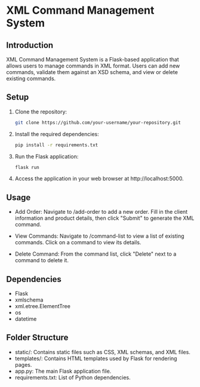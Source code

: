 # XML Command Management System

## Introduction

XML Command Management System is a Flask-based application that allows users to manage commands in XML format. Users can add new commands, validate them against an XSD schema, and view or delete existing commands.

## Setup

1. Clone the repository:
   ```bash
   git clone https://github.com/your-username/your-repository.git

2. Install the required dependencies:
   ```bash
   pip install -r requirements.txt

3. Run the Flask application:
   ```bash
   flask run

4. Access the application in your web browser at http://localhost:5000.

## Usage
  - Add Order: Navigate to /add-order to add a new order. Fill in the client information and product details, then click "Submit" to generate the XML command.

  - View Commands: Navigate to /command-list to view a list of existing commands. Click on a command to view its details.

  - Delete Command: From the command list, click "Delete" next to a command to delete it.
    
## Dependencies
  - Flask
  - xmlschema
  - xml.etree.ElementTree
  - os
  - datetime

## Folder Structure
  - static/: Contains static files such as CSS, XML schemas, and XML files.
  - templates/: Contains HTML templates used by Flask for rendering pages.
  - app.py: The main Flask application file.
  - requirements.txt: List of Python dependencies.
